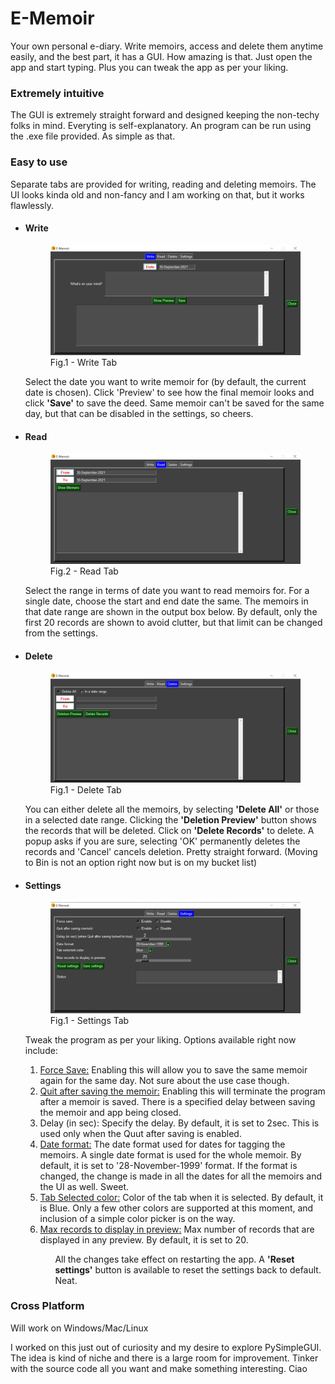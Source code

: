<h1>E-Memoir</h1>
<p>Your own personal e-diary. Write memoirs, access and delete them anytime easily, and the best part, it has a GUI.
How amazing is that. Just open the app and start typing. Plus you can tweak the app as per your liking.</p>

<h3>Extremely intuitive</h3>
<p>The GUI is extremely straight forward and designed keeping the non-techy folks in mind. Everyting is self-explanatory. An program can be run using the .exe file provided. As simple as that.</p>

<hline>
<h3>Easy to use</h3>
<p>Separate tabs are provided for writing, reading and deleting memoirs. The UI looks kinda old and non-fancy and I am working on that, but it works flawlessly.</p>

<ul>
    <li>
        <h4>Write</h4>
        <figure>
        <img src="pictures\write tab.jpg" alt="Write Tab">
        <figcaption>Fig.1 - Write Tab</figcaption>
        </figure>
        <p>Select the date you want to write memoir for (by default, the current date is chosen). Click </b>'Preview'</b> to see how the final memoir looks and click <b>'Save'</b> to save the deed. Same memoir can't be saved for the same day, but that can be disabled in the settings, so cheers.</p>
    </li>
    <li>
        <h4>Read</h4>
        <figure>
        <img src="pictures\read tab.jpg" alt="Read Tab">
        <figcaption>Fig.2 - Read Tab</figcaption>
        </figure>
        <p>Select the range in terms of date you want to read memoirs for. For a single date, choose the start and end date the same. The memoirs in that date range are shown in the output box below. By default, only the first 20 records are shown to avoid clutter, but that limit can be changed from the settings.</p>
    </li>
    <li>
        <h4>Delete</h4>
        <figure>
        <img src="pictures\delete tab.jpg" alt="Delete Tab">
        <figcaption>Fig.1 - Delete Tab</figcaption>
        </figure>
        <p>You can either delete all the memoirs, by selecting <b>'Delete All'</b> or those in a selected date range. Clicking the <b>'Deletion Preview'</b> button shows the records that will be deleted. Click on <b>'Delete Records'</b> to delete. A popup asks if you are sure, selecting 'OK' permanently deletes the records and 'Cancel' cancels deletion. Pretty straight forward. (Moving to Bin is not an option right now but is on my bucket list)</p>
    </li>
    <li>
        <h4>Settings</h4>
        <figure>
        <img src="pictures\settings tab.jpg" alt="Settings Tab">
        <figcaption>Fig.1 - Settings Tab</figcaption>
        </figure>
        <p>Tweak the program as per your liking. Options available right now include:
            <ol>
                <li><u>Force Save:</u> Enabling this will allow you to save the same memoir again for the same day. Not sure about the use case though.</li>
                <li><u>Quit after saving the memoir:</u> Enabling this will terminate the program after a memoir is saved. There is a specified delay between saving the memoir and app being closed.</li>
                <li>Delay (in sec):</u> Specify the delay. By default, it is set to 2sec. This is used only when the Quut after saving is enabled.</li>
                <li><u>Date format:</u> The date format used for dates for tagging the memoirs. A single date format is used for the whole memoir. By default, it is set to '28-November-1999' format. If the format is changed, the change is made in all the dates for all the memoirs and the UI as well. Sweet.</li>
                <li><u>Tab Selected color:</u> Color of the tab when it is selected. By default, it is Blue. Only a few other colors are supported at this moment, and inclusion of a simple color picker is on the way.</li>
                <li><u>Max records to display in preview:</u> Max number of records that are displayed in any preview. By default, it is set to 20.</li>
            <ol>
        </p>
        <p>
        All the changes take effect on restarting the app. A <b>'Reset settings'</b> button is available to reset the settings back to default. Neat.
        </p>
    </li>
</ul>

<hline>
<h3>Cross Platform</h3>
<p>Will work on Windows/Mac/Linux</p>

<hline>
<p>I worked on this just out of curiosity and my desire to explore PySimpleGUI. The idea is kind of niche and there is a large room for improvement. Tinker with the source code all you want and make something interesting. Ciao </p>

